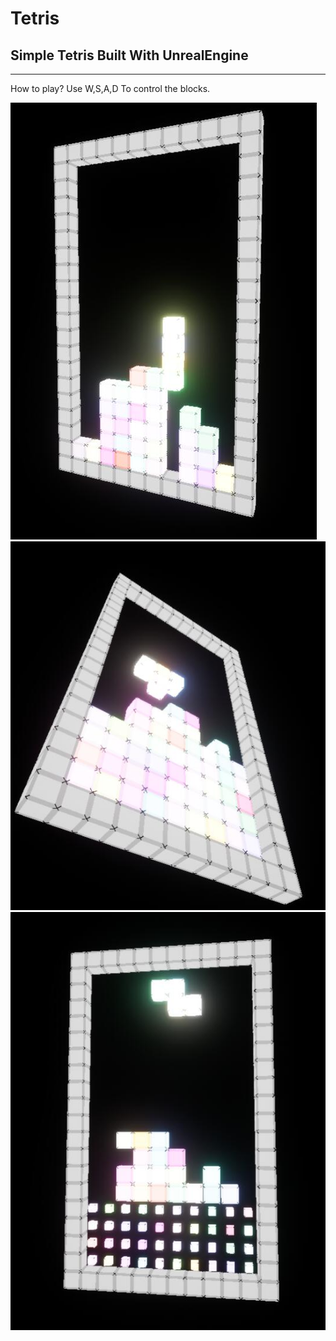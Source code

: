 # Tetris
## Simple Tetris Built With UnrealEngine
----------  

How to play?
Use W,S,A,D To control the blocks.  

![](https://github.com/Jack-Myth/Tetris/raw/master/Preview/0.jpg)
![](https://github.com/Jack-Myth/Tetris/raw/master/Preview/1.jpg)
![](https://github.com/Jack-Myth/Tetris/raw/master/Preview/2.jpg)
